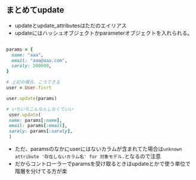 ## まとめてupdate
- updateとupdate_attributesはただのエイリアス
- updateにはハッシュオブジェクトかparameterオブジェクトを入れられる。
```ruby

params = {
  name: "aaa",
  email: "aaa@aaa.com",
  saraly: 200000,
}

# 上記の場合、こうできる
user = User.fisrt

user.update(params)

# いちいちこんなんしなくていい
 user.update(
 name: params[:name],
 email: params[:email],
 saraly: params[:saraly],
 )
```
- ただ、paramsのなかにuserにはないカラムが含まれてた場合は`unknown attribute '存在しないカラム名' for 対象モデル.`となるので注意
- だからコントローラーでparamsを受け取るときはupdateとかで使う単位で階層を分けてる方が楽

